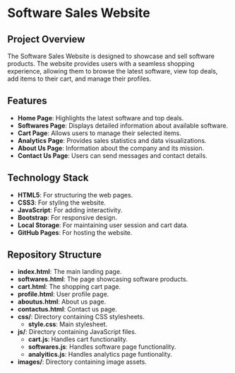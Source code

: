 # Software Sales Website

## Project Overview

The Software Sales Website is designed to showcase and sell software products. The website provides users with a seamless shopping experience, allowing them to browse the latest software, view top deals, add items to their cart, and manage their profiles.

## Features

- **Home Page**: Highlights the latest software and top deals.
- **Softwares Page**: Displays detailed information about available software.
- **Cart Page**: Allows users to manage their selected items.
- **Analytics Page**: Provides sales statistics and data visualizations.
- **About Us Page**: Information about the company and its mission.
- **Contact Us Page**: Users can send messages and contact details.

## Technology Stack

- **HTML5**: For structuring the web pages.
- **CSS3**: For styling the website.
- **JavaScript**: For adding interactivity.
- **Bootstrap**: For responsive design.
- **Local Storage**: For maintaining user session and cart data.
- **GitHub Pages**: For hosting the website.

## Repository Structure

- **index.html**: The main landing page.
- **softwares.html**: The page showcasing software products.
- **cart.html**: The shopping cart page.
- **profile.html**: User profile page.
- **aboutus.html**: About us page.
- **contactus.html**: Contact us page.
- **css/**: Directory containing CSS stylesheets.
  - **style.css**: Main stylesheet.
- **js/**: Directory containing JavaScript files.
  - **cart.js**: Handles cart functionality.
  - **softwares.js**: Handles software page functionality.
  - **analyitics.js**: Handles analytics page funtionality.
- **images/**: Directory containing image assets.
